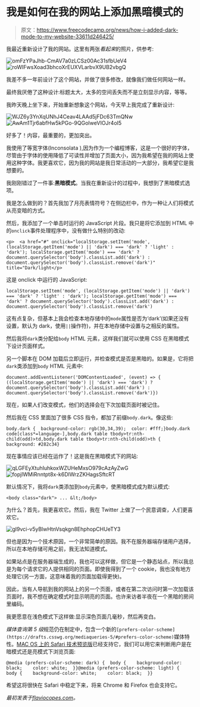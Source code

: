 # 我是如何在我的网站上添加黑暗模式的

> 原文：<https://www.freecodecamp.org/news/how-i-added-dark-mode-to-my-website-33611d246425/>

我最近重新设计了我的网站。这里有两张*看起来*的照片，供参考:

![omFzYPaJhb-CmAV7a0zLCSz00Ac31sfbUeV4](img/661748183615da826b4f598db2e40ba7.png)![roWIFwsXoad3bhcoXrEUXVLarbvX9UB2vbgQ](img/b8d120ad02fdc2ddb36c15bc1e621bd0.png)

我差不多一年前设计了这个网站，并做了很多修改，就像我们做任何网站一样。

最终我厌倦了这种设计:标题太大，太多的空间丢失而不是立刻显示内容，等等。

我昨天晚上坐下来，开始重新想象这个网站，今天早上我完成了重新设计:

![WJZ6y3YnXqUNhJ4Ceav4LAAd5jFDc63TmQNw](img/381191af72fb38bfe27452ce3abdff74.png)![AwAm1Tjr6abfHw5kPGo-9QGoIweVIOJr4oI5](img/fe1bbebee68be93d4953f9efdb115118.png)

好多了！内容，最重要的，更加突出。

我使用了等宽字体(Inconsolata ),因为作为一个编程博客，这是一个很好的字体，尽管由于字体的使用降低了可读性并增加了页面大小，因为我希望在我的网站上使用这种字体。我更喜欢它，因为我的网站是我日常活动的一大部分，我希望它是我想要的。

我刚刚错过了一件事:**黑暗模式**。当我在重新设计的过程中，我想到了黑暗模式选项。

我是怎么做到的？首先我加了月亮表情符号？在侧边栏中，作为一种让人们将模式从亮变暗的方式。

然后，我添加了一个单击时运行的 JavaScript 片段。我只是将它添加到 HTML 中的`onclick`事件处理程序中，没有做什么特别的改动:

```
<p>  <a href="#" onclick="localStorage.setItem('mode', (localStorage.getItem('mode') || 'dark') === 'dark' ? 'light' : 'dark'); localStorage.getItem('mode') === 'dark' ? document.querySelector('body').classList.add('dark') : document.querySelector('body').classList.remove('dark')" title="Dark/light</p>
```

这是 onclick 中运行的 JavaScript:

```
localStorage.setItem('mode', (localStorage.getItem('mode') || 'dark') === 'dark' ? 'light' : 'dark'); localStorage.getItem('mode') === 'dark' ? document.querySelector('body').classList.add('dark') : document.querySelector('body').classList.remove('dark')
```

这有点复杂，但基本上我会检查本地存储中的`mode`属性是否为‘dark’(如果还没有设置，默认为 dark，使用`||`操作符)，并在本地存储中设置与之相反的属性。

然后我将`dark`类分配给`body` HTML 元素，这样我们就可以使用 CSS 在黑暗模式下设计页面样式。

另一个脚本在 DOM 加载后立即运行，并检查模式是否是黑暗的。如果是，它将把`dark`类添加到`body` HTML 元素中:

```
document.addEventListener('DOMContentLoaded', (event) => {  ((localStorage.getItem('mode') || 'dark') === 'dark') ? document.querySelector('body').classList.add('dark') : document.querySelector('body').classList.remove('dark')})
```

现在，如果人们改变模式，他们的选择会在下次加载页面时被记住。

然后我在 CSS 里面加了很多 CSS 指令，都加了前缀`body.dark`。像这些:

```
body.dark {  background-color: rgb(30,34,39);  color: #fff;}body.dark code[class*=language-],body.dark table tbody>tr:nth-child(odd)>td,body.dark table tbody>tr:nth-child(odd)>th {  background: #282c34}
```

现在事情应该已经在运作了！这是我在黑暗模式下的网站:

![qLGFEyXtuhIuhkoxWZUHeMxsO979cAzAyZwG](img/16ce1ad507cb1b2da50311b0d1029ebd.png)![fopjlWMiRnntpt8x-k6DlWrzZKHagsSftcRT](img/8c57b0b00af1889a74de3d7cc940a112.png)

默认情况下，我将`dark`类添加到`body`元素中，使黑暗模式成为默认模式:

```
<body class="dark"> ... &lt;/body>
```

为什么？首先，我更喜欢它。然后，我在 Twitter 上做了一个民意调查，人们更喜欢它。

![gl9vci-v5yBlwHtnVsqkgn8EhphopCHUeTY3](img/d1fc04070e839bd1e3d8cbef6788d617.png)

但也是因为一个技术原因，一个非常简单的原因。我不在服务器端存储用户选择，所以在本地存储可用之前，我无法知道模式。

如果站点是在服务器端生成的，我也可以这样做，但它是一个静态站点，所以我总是为每个请求它的人提供相同的页面。即使我得到了一个 cookie，我也没有地方处理它(另一方面，这意味着我的页面加载得更快)。

因此，当有人导航到我的网站上的另一个页面，或者在第二次访问时第一次加载该页面时，我不想在确定模式时显示明亮的页面。也许来访者半夜在一个黑暗的房间里编码。

我更愿意在浅色模式下这样做:显示深色页面几毫秒，然后再变白。

*媒体查询第 5 级*规范仍在制定中，包含一个新的`[prefers-color-scheme](https://drafts.csswg.org/mediaqueries-5/#prefers-color-scheme)`媒体特性。[MAC OS 上的 Safari 技术预览版](https://developer.apple.com/safari/technology-preview/)已经支持它，我们可以用它来判断用户是在暗模式还是亮模式下浏览页面:

```
@media (prefers-color-scheme: dark) {  body {    background-color: black;    color: white;  }}@media (prefers-color-scheme: light) {  body {    background-color: white;    color: black;  }}
```

希望这将很快在 Safari 中稳定下来，将来 Chrome 和 Firefox 也会支持它。

*最初发表于[flaviocopes.com](https://flaviocopes.com/dark-mode/)。*